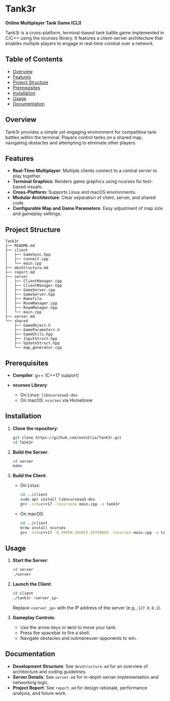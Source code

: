 # Tank3r

**Online Multiplayer Tank Game (CLI)**

Tank3r is a cross-platform, terminal-based tank battle game implemented in C/C++ using the ncurses library. It features a client-server architecture that enables multiple players to engage in real-time combat over a network.

## Table of Contents

* [Overview](#overview)
* [Features](#features)
* [Project Structure](#project-structure)
* [Prerequisites](#prerequisites)
* [Installation](#installation)
* [Usage](#usage)
* [Documentation](#documentation)

## Overview

Tank3r provides a simple yet engaging environment for competitive tank battles within the terminal. Players control tanks on a shared map, navigating obstacles and attempting to eliminate other players.

## Features

* **Real-Time Multiplayer**: Multiple clients connect to a central server to play together.
* **Terminal Graphics**: Renders game graphics using ncurses for text-based visuals.
* **Cross-Platform**: Supports Linux and macOS environments.
* **Modular Architecture**: Clear separation of client, server, and shared code.
* **Configurable Map and Game Parameters**: Easy adjustment of map size and gameplay settings.

## Project Structure

```
Tank3r
├── README.md
├── client
│   ├── GameSync.hpp
│   ├── connect.cpp
│   └── main.cpp
├── devStructure.md
├── report.md
├── server
│   ├── ClientManager.cpp
│   ├── ClientManager.hpp
│   ├── GameServer.cpp
│   ├── GameServer.hpp
│   ├── Makefile
│   ├── RoomManager.cpp
│   ├── RoomManager.hpp
│   └── main.cpp
├── server.md
└── shared
    ├── GameObject.h
    ├── GameParameters.h
    ├── GameUtils.hpp
    ├── InputStruct.hpp
    ├── UpdateStruct.hpp
    └── map_generator.cpp
```

## Prerequisites

* **Compiler**: g++ (C++17 support)
* **ncurses Library**:

  * On Linux: `libncursesw5-dev`
  * On macOS: `ncurses` via Homebrew

## Installation

1. **Clone the repository**:

   ```bash
   git clone https://github.com/nototria/Tank3r.git
   cd Tank3r
   ```

2. **Build the Server**:

   ```bash
   cd server
   make
   ```

3. **Build the Client**:

   * On Linux:

     ```bash
     cd ../client
     sudo apt install libncursesw5-dev
     g++ -std=c++17 -lncursesw main.cpp -o tank3r
     ```
   * On macOS:

     ```bash
     cd ../client
     brew install ncurses
     g++ -std=c++17 -D_XOPEN_SOURCE_EXTENDED -lncurses main.cpp -o tank3r
     ```

## Usage

1. **Start the Server**:

   ```bash
   cd server
   ./server
   ```

2. **Launch the Client**:

   ```bash
   cd client
   ./tank3r <server_ip>
   ```

   Replace `<server_ip>` with the IP address of the server (e.g., `127.0.0.1`).

3. **Gameplay Controls**:

   * Use the arrow keys or `WASD` to move your tank.
   * Press the spacebar to fire a shell.
   * Navigate obstacles and outmaneuver opponents to win.

## Documentation

* **Development Structure**: See `devStructure.md` for an overview of architecture and coding guidelines.
* **Server Details**: See `server.md` for in-depth server implementation and networking logic.
* **Project Report**: See `report.md` for design rationale, performance analysis, and future work.
